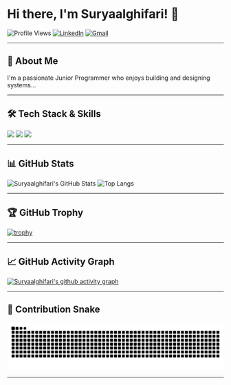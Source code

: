 # Hi there, I'm Suryaalghifari! 👋

![Profile Views](https://komarev.com/ghpvc/?username=Suryaalghifari&color=blue)
[![LinkedIn](https://img.shields.io/badge/LinkedIn-blue?logo=linkedin&style=for-the-badge)](https://linkedin.com/in/USERNAME)
[![Gmail](https://img.shields.io/badge/Gmail-red?logo=gmail&style=for-the-badge)](mailto:yourmail@gmail.com)

---

## 🚀 About Me

I'm a passionate Junior Programmer who enjoys building and designing systems...

---

## 🛠️ Tech Stack & Skills

<img src="https://img.shields.io/badge/PHP-777BB4?style=for-the-badge&logo=php&logoColor=white"/> 
<img src="https://img.shields.io/badge/JavaScript-F7DF1E?style=for-the-badge&logo=javascript&logoColor=black"/> 
<img src="https://img.shields.io/badge/Laravel-FF2D20?style=for-the-badge&logo=laravel&logoColor=white"/> 

---

## 📊 GitHub Stats

![Suryaalghifari's GitHub Stats](https://github-readme-stats.vercel.app/api?username=Suryaalghifari&show_icons=true&theme=github_dark)
![Top Langs](https://github-readme-stats.vercel.app/api/top-langs/?username=Suryaalghifari&layout=compact&theme=github_dark)

---

## 🏆 GitHub Trophy

[![trophy](https://github-profile-trophy.vercel.app/?username=Suryaalghifari&theme=onedark)](https://github.com/ryo-ma/github-profile-trophy)

---

## 📈 GitHub Activity Graph

[![Suryaalghifari's github activity graph](https://github-readme-activity-graph.vercel.app/graph?username=Suryaalghifari&theme=github-compact)](https://github.com/Ashutosh00710/github-readme-activity-graph)

---

## 🐍 Contribution Snake

<picture>
  <source media="(prefers-color-scheme: dark)" srcset="https://raw.githubusercontent.com/Suryaalghifari/github-contribution-snake/output/github-contribution-grid-snake-dark.svg" />
  <source media="(prefers-color-scheme: light)" srcset="https://raw.githubusercontent.com/Suryaalghifari/github-contribution-snake/output/github-contribution-grid-snake.svg" />
  <img alt="github contribution grid snake animation" src="https://raw.githubusercontent.com/Suryaalghifari/github-contribution-snake/output/github-contribution-grid-snake.svg" />
</picture>

---
